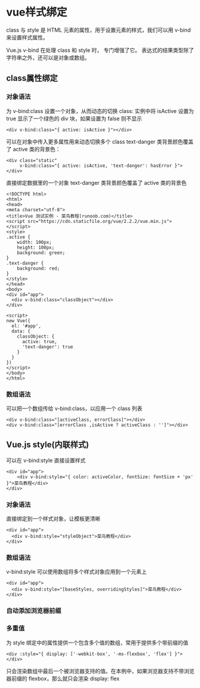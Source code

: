 # vue样式绑定
class 与 style 是 HTML 元素的属性，用于设置元素的样式，我们可以用 v-bind 来设置样式属性。

Vue.js v-bind 在处理 class 和 style 时， 专门增强了它。
表达式的结果类型除了字符串之外，还可以是对象或数组。

## class属性绑定
### 对象语法
为 v-bind:class 设置一个对象，从而动态的切换 class:
实例中将 isActive 设置为 true 显示了一个绿色的 div 块，如果设置为 false 则不显示
````
<div v-bind:class="{ active: isActive }"></div>
````
可以在对象中传入更多属性用来动态切换多个 class
text-danger 类背景颜色覆盖了 active 类的背景色：
````
<div class="static"
     v-bind:class="{ active: isActive, 'text-danger': hasError }">
</div>
````
直接绑定数据里的一个对象
text-danger 类背景颜色覆盖了 active 类的背景色
````
<!DOCTYPE html>
<html>
<head>
<meta charset="utf-8">
<title>Vue 测试实例 - 菜鸟教程(runoob.com)</title>
<script src="https://cdn.staticfile.org/vue/2.2.2/vue.min.js"></script>
<style>
.active {
	width: 100px;
	height: 100px;
	background: green;
}
.text-danger {
	background: red;
}
</style>
</head>
<body>
<div id="app">
  <div v-bind:class="classObject"></div>
</div>

<script>
new Vue({
  el: '#app',
  data: {
    classObject: {
      active: true,
      'text-danger': true
    }
  }
})
</script>
</body>
</html>
````
### 数组语法
可以把一个数组传给 v-bind:class，以应用一个 class 列表
````
<div v-bind:class="[activeClass, errorClass]"></div>
<div v-bind:class="[errorClass ,isActive ? activeClass : '']"></div>
````

## Vue.js style(内联样式)
可以在 v-bind:style 直接设置样式
````
<div id="app">
    <div v-bind:style="{ color: activeColor, fontSize: fontSize + 'px' }">菜鸟教程</div>
</div>
````
### 对象语法
直接绑定到一个样式对象，让模板更清晰
````
<div id="app">
  <div v-bind:style="styleObject">菜鸟教程</div>
</div>
````
### 数组语法
v-bind:style 可以使用数组将多个样式对象应用到一个元素上
````
<div id="app">
  <div v-bind:style="[baseStyles, overridingStyles]">菜鸟教程</div>
</div>
````
### 自动添加浏览器前缀

### 多重值
为 style 绑定中的属性提供一个包含多个值的数组，常用于提供多个带前缀的值
````
<div :style="{ display: ['-webkit-box', '-ms-flexbox', 'flex'] }"></div>
````
只会渲染数组中最后一个被浏览器支持的值。在本例中，如果浏览器支持不带浏览器前缀的 flexbox，那么就只会渲染 display: flex











